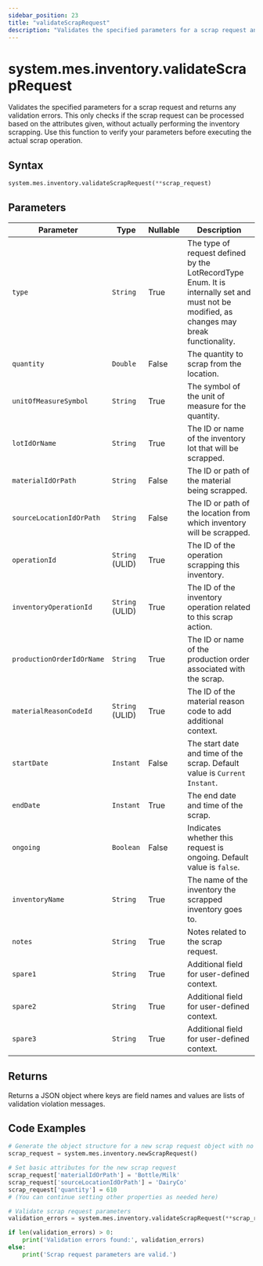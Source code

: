 ```yaml
---
sidebar_position: 23
title: "validateScrapRequest"
description: "Validates the specified parameters for a scrap request and returns any validation errors."
---
```


# system.mes.inventory.validateScrapRequest

Validates the specified parameters for a scrap request and returns any validation errors. This only checks if the scrap request can be processed based on the attributes given, without actually performing the inventory scrapping. Use this function to verify your parameters before executing the actual scrap operation.

## Syntax

```python
system.mes.inventory.validateScrapRequest(**scrap_request)
```

## Parameters

| Parameter                 | Type            | Nullable | Description                                                                                                                               |
|---------------------------|-----------------|----------|-------------------------------------------------------------------------------------------------------------------------------------------|
| `type`                    | `String`        | True     | The type of request defined by the LotRecordType Enum. It is internally set and must not be modified, as changes may break functionality. |
| `quantity`                | `Double`        | False    | The quantity to scrap from the location.                                                                                                  |
| `unitOfMeasureSymbol`     | `String`        | True     | The symbol of the unit of measure for the quantity.                                                                                       |
| `lotIdOrName`             | `String`        | True     | The ID or name of the inventory lot that will be scrapped.                                                                                |
| `materialIdOrPath`        | `String`        | False    | The ID or path of the material being scrapped.                                                                                            |
| `sourceLocationIdOrPath`  | `String`        | False    | The ID or path of the location from which inventory will be scrapped.                                                                     |
| `operationId`             | `String` (ULID) | True     | The ID of the operation scrapping this inventory.                                                                                         |
| `inventoryOperationId`    | `String` (ULID) | True     | The ID of the inventory operation related to this scrap action.                                                                           |
| `productionOrderIdOrName` | `String`        | True     | The ID or name of the production order associated with the scrap.                                                                         |
| `materialReasonCodeId`    | `String` (ULID) | True     | The ID of the material reason code to add additional context.                                                                             |
| `startDate`               | `Instant`       | False    | The start date and time of the scrap. Default value is `Current Instant`.                                                                 |
| `endDate`                 | `Instant`       | True     | The end date and time of the scrap.                                                                                                       |
| `ongoing`                 | `Boolean`       | False    | Indicates whether this request is ongoing. Default value is `false`.                                                                      |
| `inventoryName`           | `String`        | True     | The name of the inventory the scrapped inventory goes to.                                                                                 |
| `notes`                   | `String`        | True     | Notes related to the scrap request.                                                                                                       |
| `spare1`                  | `String`        | True     | Additional field for user-defined context.                                                                                                |
| `spare2`                  | `String`        | True     | Additional field for user-defined context.                                                                                                |
| `spare3`                  | `String`        | True     | Additional field for user-defined context.                                                                                                |

## Returns

Returns a JSON object where keys are field names and values are lists of validation violation messages.

## Code Examples

```python
# Generate the object structure for a new scrap request object with no initial arguments
scrap_request = system.mes.inventory.newScrapRequest()

# Set basic attributes for the new scrap request
scrap_request['materialIdOrPath'] = 'Bottle/Milk'
scrap_request['sourceLocationIdOrPath'] = 'DairyCo'
scrap_request['quantity'] = 610
# (You can continue setting other properties as needed here)

# Validate scrap request parameters
validation_errors = system.mes.inventory.validateScrapRequest(**scrap_request)

if len(validation_errors) > 0:
    print('Validation errors found:', validation_errors)
else:
    print('Scrap request parameters are valid.')
```
